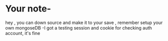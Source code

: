 # Your note- 
hey , you can down source and make it to your save , remember setup your own mongoseDB
-I got a testing session and cookie for checking auth account, it's fine

